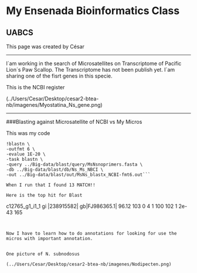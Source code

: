 # My Ensenada Bioinformatics Class
## UABCS

This page was created by César


---



I´am working in the search of Microsatellites on Transcriptome of Pacific Lion´s Paw Scallop. The Transcriptome has not been publish yet. I´am sharing one of the fisrt genes in this specie.



This is the NCBI register

(../Users/Cesar/Desktop/cesar2-btea-nb/imagenes/Myostatina_Ns_gene.png)

________

###Blasting against Microsatellite of NCBI vs My Micros

This was my code 

```
!blastn \
-outfmt 6 \
-evalue 1E-20 \
-task blastn \
-query ../Big-data/blast/query/MsNsnoprimers.fasta \
-db ../Big-data/blast/db/Ns_Ms_NBCI \
-out ../Big-data/blast/out/MsNs_blastx_NCBI-fmt6.out```

When I run that I found 13 MATCH!!

Here is the top hit for Blast
```
c12765_g1_i1_1	gi |238915582| gb|FJ986365.1|	96.12	103	0	4	1	100	102	1	2e-43	165
```


Now I have to learn how to do annotations for looking for use the micros with important annotation.


One picture of N. subnodosus

(../Users/Cesar/Desktop/cesar2-btea-nb/imagenes/Nodipecten.png)
